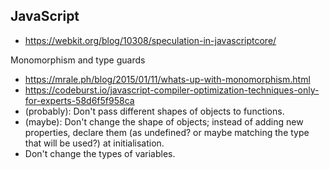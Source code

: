 ## JavaScript
- https://webkit.org/blog/10308/speculation-in-javascriptcore/

Monomorphism and type guards
- https://mrale.ph/blog/2015/01/11/whats-up-with-monomorphism.html
- https://codeburst.io/javascript-compiler-optimization-techniques-only-for-experts-58d6f5f958ca
- (probably): Don't pass different shapes of objects to functions.
- (maybe): Don't change the shape of objects; instead of adding new properties, declare them (as undefined? or maybe matching the type that will be used?) at initialisation.
- Don't change the types of variables.